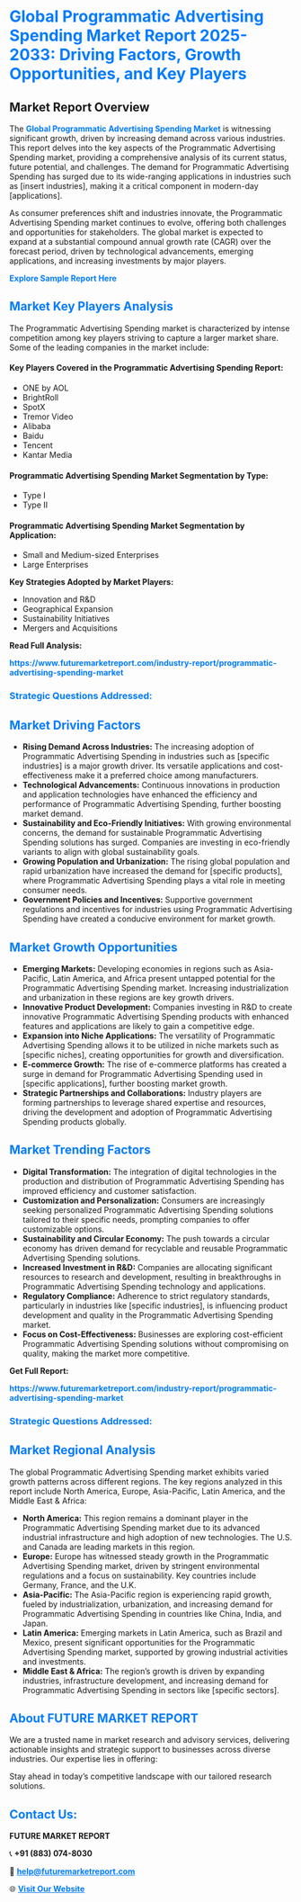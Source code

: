 <h1 style="color: #007BFF;">Global Programmatic Advertising Spending Market Report 2025-2033: Driving Factors, Growth Opportunities, and Key Players</h1>

<section id="overview">
<h2>Market Report Overview</h2>
<p>The <a href="https://www.futuremarketreport.com/industry-report/programmatic-advertising-spending-market" style="color: #007BFF; text-decoration: none;"><strong>Global Programmatic Advertising Spending Market</strong></a> is witnessing significant growth, driven by increasing demand across various industries. This report delves into the key aspects of the Programmatic Advertising Spending market, providing a comprehensive analysis of its current status, future potential, and challenges. The demand for Programmatic Advertising Spending has surged due to its wide-ranging applications in industries such as [insert industries], making it a critical component in modern-day [applications].</p>
<p>As consumer preferences shift and industries innovate, the Programmatic Advertising Spending market continues to evolve, offering both challenges and opportunities for stakeholders. The global market is expected to expand at a substantial compound annual growth rate (CAGR) over the forecast period, driven by technological advancements, emerging applications, and increasing investments by major players.</p>
</section>

<section id="overview">
<p><a href="https://www.futuremarketreport.com/request-sample/reportId=110253" style="color: #007BFF; text-decoration: none;"><strong>Explore Sample Report Here</strong></a></p>
</section>

<section id="key-players">
<h2 style="color: #007BFF;">Market Key Players Analysis</h2>
<p>The Programmatic Advertising Spending market is characterized by intense competition among key players striving to capture a larger market share. Some of the leading companies in the market include:</p>
<h4>Key Players Covered in the Programmatic Advertising Spending Report:</h4>
<ul><li>ONE by AOL</li><li>BrightRoll</li><li>SpotX</li><li>Tremor Video</li><li>Alibaba</li><li>Baidu</li><li>Tencent</li><li>Kantar Media</li></ul>
<h4>Programmatic Advertising Spending Market Segmentation by Type:</h4>
<ul><li>Type I</li><li>Type II</li></ul>

<h4>Programmatic Advertising Spending Market Segmentation by Application:</h4>
<ul><li>Small and Medium-sized Enterprises</li><li>Large Enterprises</li></ul>
<p><strong>Key Strategies Adopted by Market Players:</strong></p>
<ul>
<li>Innovation and R&D</li>
<li>Geographical Expansion</li>
<li>Sustainability Initiatives</li>
<li>Mergers and Acquisitions</li>
</ul>
</section>

<section>
<p><strong>Read Full Analysis: </strong></p><a href="https://www.futuremarketreport.com/industry-report/programmatic-advertising-spending-market" style="color: #007BFF; text-decoration: none;"><strong>https://www.futuremarketreport.com/industry-report/programmatic-advertising-spending-market</strong></a>
<h3 style="color: #007BFF;">Strategic Questions Addressed:</h3>
</section>

<section id="driving-factors">
<h2 style="color: #007BFF;">Market Driving Factors</h2>
<ul>
<li><strong>Rising Demand Across Industries:</strong> The increasing adoption of Programmatic Advertising Spending in industries such as [specific industries] is a major growth driver. Its versatile applications and cost-effectiveness make it a preferred choice among manufacturers.</li>
<li><strong>Technological Advancements:</strong> Continuous innovations in production and application technologies have enhanced the efficiency and performance of Programmatic Advertising Spending, further boosting market demand.</li>
<li><strong>Sustainability and Eco-Friendly Initiatives:</strong> With growing environmental concerns, the demand for sustainable Programmatic Advertising Spending solutions has surged. Companies are investing in eco-friendly variants to align with global sustainability goals.</li>
<li><strong>Growing Population and Urbanization:</strong> The rising global population and rapid urbanization have increased the demand for [specific products], where Programmatic Advertising Spending plays a vital role in meeting consumer needs.</li>
<li><strong>Government Policies and Incentives:</strong> Supportive government regulations and incentives for industries using Programmatic Advertising Spending have created a conducive environment for market growth.</li>
</ul>
</section>

<section id="growth-opportunities">
<h2 style="color: #007BFF;">Market Growth Opportunities</h2>
<ul>
<li><strong>Emerging Markets:</strong> Developing economies in regions such as Asia-Pacific, Latin America, and Africa present untapped potential for the Programmatic Advertising Spending market. Increasing industrialization and urbanization in these regions are key growth drivers.</li>
<li><strong>Innovative Product Development:</strong> Companies investing in R&D to create innovative Programmatic Advertising Spending products with enhanced features and applications are likely to gain a competitive edge.</li>
<li><strong>Expansion into Niche Applications:</strong> The versatility of Programmatic Advertising Spending allows it to be utilized in niche markets such as [specific niches], creating opportunities for growth and diversification.</li>
<li><strong>E-commerce Growth:</strong> The rise of e-commerce platforms has created a surge in demand for Programmatic Advertising Spending used in [specific applications], further boosting market growth.</li>
<li><strong>Strategic Partnerships and Collaborations:</strong> Industry players are forming partnerships to leverage shared expertise and resources, driving the development and adoption of Programmatic Advertising Spending products globally.</li>
</ul>
</section>

<section id="trending-factors">
<h2 style="color: #007BFF;">Market Trending Factors</h2>
<ul>
<li><strong>Digital Transformation:</strong> The integration of digital technologies in the production and distribution of Programmatic Advertising Spending has improved efficiency and customer satisfaction.</li>
<li><strong>Customization and Personalization:</strong> Consumers are increasingly seeking personalized Programmatic Advertising Spending solutions tailored to their specific needs, prompting companies to offer customizable options.</li>
<li><strong>Sustainability and Circular Economy:</strong> The push towards a circular economy has driven demand for recyclable and reusable Programmatic Advertising Spending solutions.</li>
<li><strong>Increased Investment in R&D:</strong> Companies are allocating significant resources to research and development, resulting in breakthroughs in Programmatic Advertising Spending technology and applications.</li>
<li><strong>Regulatory Compliance:</strong> Adherence to strict regulatory standards, particularly in industries like [specific industries], is influencing product development and quality in the Programmatic Advertising Spending market.</li>
<li><strong>Focus on Cost-Effectiveness:</strong> Businesses are exploring cost-efficient Programmatic Advertising Spending solutions without compromising on quality, making the market more competitive.</li>
</ul>
</section>

<section>
<p><strong>Get Full Report: </strong></p><a href="https://www.futuremarketreport.com/industry-report/programmatic-advertising-spending-market" style="color: #007BFF; text-decoration: none;"><strong>https://www.futuremarketreport.com/industry-report/programmatic-advertising-spending-market</strong></a>
<h3 style="color: #007BFF;">Strategic Questions Addressed:</h3>
</section>


<section id="regional-analysis">
<h2 style="color: #007BFF;">Market Regional Analysis</h2>
<p>The global Programmatic Advertising Spending market exhibits varied growth patterns across different regions. The key regions analyzed in this report include North America, Europe, Asia-Pacific, Latin America, and the Middle East & Africa:</p>
<ul>
<li><strong>North America:</strong> This region remains a dominant player in the Programmatic Advertising Spending market due to its advanced industrial infrastructure and high adoption of new technologies. The U.S. and Canada are leading markets in this region.</li>
<li><strong>Europe:</strong> Europe has witnessed steady growth in the Programmatic Advertising Spending market, driven by stringent environmental regulations and a focus on sustainability. Key countries include Germany, France, and the U.K.</li>
<li><strong>Asia-Pacific:</strong> The Asia-Pacific region is experiencing rapid growth, fueled by industrialization, urbanization, and increasing demand for Programmatic Advertising Spending in countries like China, India, and Japan.</li>
<li><strong>Latin America:</strong> Emerging markets in Latin America, such as Brazil and Mexico, present significant opportunities for the Programmatic Advertising Spending market, supported by growing industrial activities and investments.</li>
<li><strong>Middle East & Africa:</strong> The region’s growth is driven by expanding industries, infrastructure development, and increasing demand for Programmatic Advertising Spending in sectors like [specific sectors].</li>
</ul>
</section>

<footer>
<h2 style="color: #007BFF;">About FUTURE MARKET REPORT</h2>
<p>We are a trusted name in market research and advisory services, delivering actionable insights and strategic support to businesses across diverse industries. Our expertise lies in offering:</p>

<p>Stay ahead in today’s competitive landscape with our tailored research solutions.</p>

<h2 style="color: #007BFF;">Contact Us:</h2>
<p><strong>FUTURE MARKET REPORT</strong></p>
<p>📞 <strong>+91 (883) 074-8030</strong></p>
<p>📧 <strong><a href="mailto:help@futuremarketreport.com" style="color: #007BFF;">help@futuremarketreport.com</a></strong></p>
<p>🌐 <strong><a href="https://www.futuremarketreport.com/" style="color: #007BFF;">Visit Our Website</a></strong></p>
</footer>